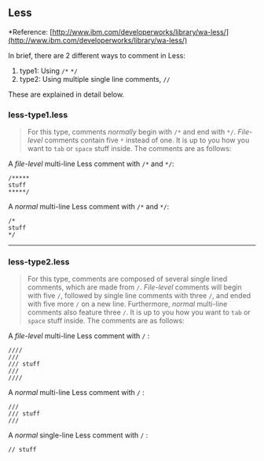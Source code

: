 ## Less
*Reference: [http://www.ibm.com/developerworks/library/wa-less/](http://www.ibm.com/developerworks/library/wa-less/)

In brief, there are 2 different ways to comment in Less:

1. type1: Using `/*` `*/`
2. type2: Using multiple single line comments, `//`

These are explained in detail below.

### less-type1.less
> For this type, comments *normally* begin with `/*` and end with `*/`. *File-level* comments contain five `*` instead of one. It is up to you how you want to `tab` or `space` stuff inside. The comments are as follows:

A *file-level* multi-line Less comment with `/*` and `*/`:

	/*****
	stuff
	*****/

A *normal* multi-line Less comment with `/*` and `*/`:

	/*
	stuff
	*/

----------------------------------
### less-type2.less
> For this type, comments are composed of several single lined comments, which are made from `/`. *File-level* comments will begin with five `/`, followed by  single line comments with three `/`, and ended with five more `/` on a new line. Furthermore, *normal* multi-line comments also feature three `/`. It is up to you how you want to `tab` or `space` stuff inside. The comments are as follows:

A *file-level* multi-line Less comment with `/` :

	////
	///
	/// stuff
	///
	////

A *normal* multi-line Less comment with `/` :

	///
	/// stuff
	///

A *normal* single-line Less comment with `/` :

	// stuff
